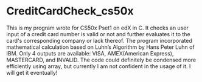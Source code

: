 # CreditCardCheck_cs50x
This is my program wrote for CS50x Pset1 on edX in C. It checks an user input of a credit card number is valid or not and further evaluates it to the card's corresponding company or lack thereof.
The program incorporated mathematical calculation based on Luhn’s Algorithm by Hans Peter Luhn of IBM.
Only 4 outputs are available: VISA, AMEX(American Express), MASTERCARD, and INVALID.
The code could definitely be condensed more efficiently using array, but currently I am not confident in the usage of it. I will get it eventually!
